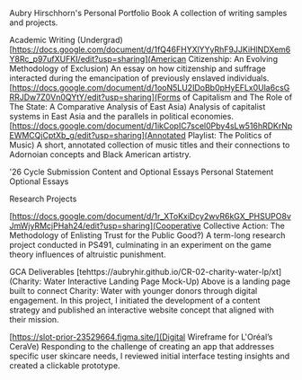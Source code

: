Aubry Hirschhorn's Personal Portfolio Book
A collection of writing samples and projects.

Academic Writing (Undergrad)
[https://docs.google.com/document/d/1fQ46FHYXlYYyRhF9JJKiHlNDXem6Y8Rc_p97ufXUFKI/edit?usp=sharing](American Citizenship: An Evolving
Methodology of Exclusion)
    An essay on how citizenship and suffrage interacted during the emancipation of previously enslaved individuals.
[https://docs.google.com/document/d/1ooN5LU2IDoBb0pHyEFLx0Ula6csGRRJDw7Z0Vn0QYtY/edit?usp=sharing](Forms of Capitalism and The Role of The State: A Comparative Analysis of East Asia)
    Analysis of capitalist systems in East Asia and the parallels in political economies.
[https://docs.google.com/document/d/1ikCopIC7scel0Pby4sLw516hRDKrNpEWMCQjCptXb_g/edit?usp=sharing](Annotated Playlist: The Politics of Music)
    A short, annotated collection of music titles and their connections to Adornoian concepts and Black American artistry.
    
'26 Cycle Submission Content and Optional Essays
Personal Statement
Optional Essays

Research Projects

[https://docs.google.com/document/d/1r_XToKxiDcy2wvR6kGX_PHSUPO8vJmWjyRMcjPHah24/edit?usp=sharing](Cooperative Collective Action: The Methodology of Enlisting Trust for the Public Good?)
    A term-long research project conducted in PS491, culminating in an experiment on the game theory influences of altruistic punishment. 

GCA Deliverables
[tehttps://aubryhir.github.io/CR-02-charity-water-lp/xt](Charity: Water Interactive Landing Page Mock-Up)
    Above is a landing page built to connect Charity: Water with younger donors through digital engagement. In this project, I initiated the development of a content strategy and published an interactive website concept that aligned with their mission.

[https://slot-prior-23529664.figma.site/](Digital Wireframe for L'Oréal’s CeraVe)
    Responding to the challenge of creating an app that addresses specific user skincare needs, I reviewed initial interface testing insights and created a clickable prototype.
